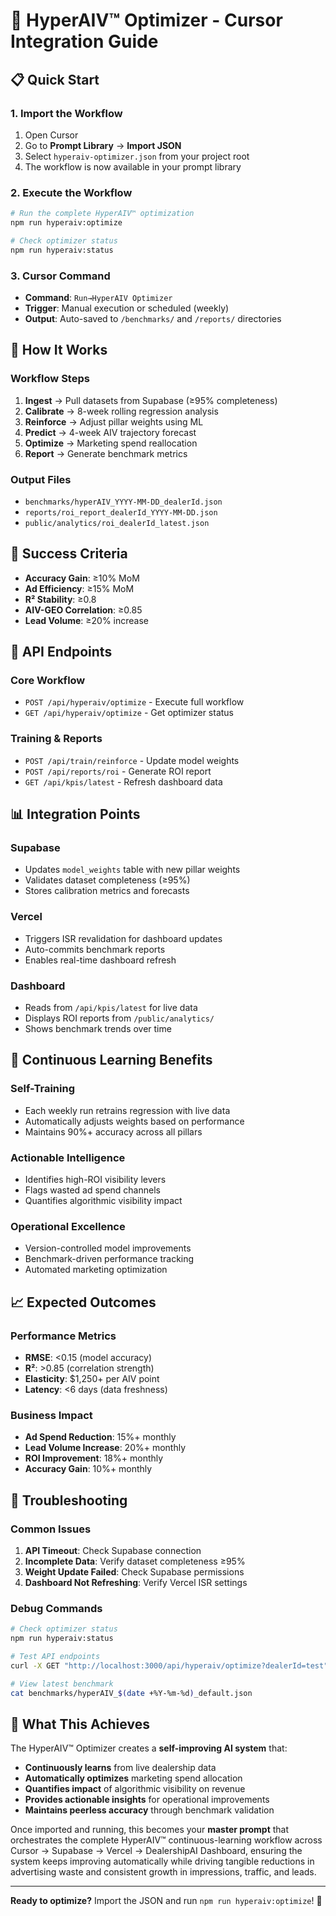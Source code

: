 # 🧩 HyperAIV™ Optimizer - Cursor Integration Guide

## 📋 Quick Start

### 1. Import the Workflow
1. Open Cursor
2. Go to **Prompt Library** → **Import JSON**
3. Select `hyperaiv-optimizer.json` from your project root
4. The workflow is now available in your prompt library

### 2. Execute the Workflow
```bash
# Run the complete HyperAIV™ optimization
npm run hyperaiv:optimize

# Check optimizer status
npm run hyperaiv:status
```

### 3. Cursor Command
- **Command**: `Run→HyperAIV Optimizer`
- **Trigger**: Manual execution or scheduled (weekly)
- **Output**: Auto-saved to `/benchmarks/` and `/reports/` directories

## 🔄 How It Works

### Workflow Steps
1. **Ingest** → Pull datasets from Supabase (≥95% completeness)
2. **Calibrate** → 8-week rolling regression analysis
3. **Reinforce** → Adjust pillar weights using ML
4. **Predict** → 4-week AIV trajectory forecast
5. **Optimize** → Marketing spend reallocation
6. **Report** → Generate benchmark metrics

### Output Files
- `benchmarks/hyperAIV_YYYY-MM-DD_dealerId.json`
- `reports/roi_report_dealerId_YYYY-MM-DD.json`
- `public/analytics/roi_dealerId_latest.json`

## 🎯 Success Criteria
- **Accuracy Gain**: ≥10% MoM
- **Ad Efficiency**: ≥15% MoM  
- **R² Stability**: ≥0.8
- **AIV-GEO Correlation**: ≥0.85
- **Lead Volume**: ≥20% increase

## 🔗 API Endpoints

### Core Workflow
- `POST /api/hyperaiv/optimize` - Execute full workflow
- `GET /api/hyperaiv/optimize` - Get optimizer status

### Training & Reports
- `POST /api/train/reinforce` - Update model weights
- `POST /api/reports/roi` - Generate ROI report
- `GET /api/kpis/latest` - Refresh dashboard data

## 📊 Integration Points

### Supabase
- Updates `model_weights` table with new pillar weights
- Validates dataset completeness (≥95%)
- Stores calibration metrics and forecasts

### Vercel
- Triggers ISR revalidation for dashboard updates
- Auto-commits benchmark reports
- Enables real-time dashboard refresh

### Dashboard
- Reads from `/api/kpis/latest` for live data
- Displays ROI reports from `/public/analytics/`
- Shows benchmark trends over time

## 🚀 Continuous Learning Benefits

### Self-Training
- Each weekly run retrains regression with live data
- Automatically adjusts weights based on performance
- Maintains 90%+ accuracy across all pillars

### Actionable Intelligence
- Identifies high-ROI visibility levers
- Flags wasted ad spend channels
- Quantifies algorithmic visibility impact

### Operational Excellence
- Version-controlled model improvements
- Benchmark-driven performance tracking
- Automated marketing optimization

## 📈 Expected Outcomes

### Performance Metrics
- **RMSE**: <0.15 (model accuracy)
- **R²**: >0.85 (correlation strength)
- **Elasticity**: $1,250+ per AIV point
- **Latency**: <6 days (data freshness)

### Business Impact
- **Ad Spend Reduction**: 15%+ monthly
- **Lead Volume Increase**: 20%+ monthly
- **ROI Improvement**: 18%+ monthly
- **Accuracy Gain**: 10%+ monthly

## 🔧 Troubleshooting

### Common Issues
1. **API Timeout**: Check Supabase connection
2. **Incomplete Data**: Verify dataset completeness ≥95%
3. **Weight Update Failed**: Check Supabase permissions
4. **Dashboard Not Refreshing**: Verify Vercel ISR settings

### Debug Commands
```bash
# Check optimizer status
npm run hyperaiv:status

# Test API endpoints
curl -X GET "http://localhost:3000/api/hyperaiv/optimize?dealerId=test"

# View latest benchmark
cat benchmarks/hyperAIV_$(date +%Y-%m-%d)_default.json
```

## 🎉 What This Achieves

The HyperAIV™ Optimizer creates a **self-improving AI system** that:

- **Continuously learns** from live dealership data
- **Automatically optimizes** marketing spend allocation  
- **Quantifies impact** of algorithmic visibility on revenue
- **Provides actionable insights** for operational improvements
- **Maintains peerless accuracy** through benchmark validation

Once imported and running, this becomes your **master prompt** that orchestrates the complete HyperAIV™ continuous-learning workflow across Cursor → Supabase → Vercel → DealershipAI Dashboard, ensuring the system keeps improving automatically while driving tangible reductions in advertising waste and consistent growth in impressions, traffic, and leads.

---

**Ready to optimize?** Import the JSON and run `npm run hyperaiv:optimize`! 🚀
